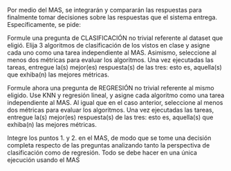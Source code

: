 Por medio del MAS, se integrarán y compararán las
respuestas para finalmente tomar decisiones sobre las respuestas que el sistema entrega.
Específicamente, se pide:

Formule una pregunta de CLASIFICACIÓN no trivial referente al dataset
que eligió. Elija 3 algoritmos de clasificación de los vistos en clase y asigne cada uno como
una tarea independiente al MAS. Asimismo, seleccione al menos dos métricas para evaluar
los algoritmos. Una vez ejecutadas las tareas, entregue la(s) mejor(es) respuesta(s) de las
tres: esto es, aquella(s) que exhiba(n) las mejores métricas.

Formule ahora una pregunta de REGRESIÓN no trivial referente al mismo
eligido. Use KNN y regresión lineal, y asigne cada algoritmo como una tarea independiente
al MAS. Al igual que en el caso anterior, seleccione al menos dos métricas para evaluar los
algoritmos. Una vez ejecutadas las tareas, entregue la(s) mejor(es) respuesta(s) de las tres:
esto es, aquella(s) que exhiba(n) las mejores métricas.

Integre los puntos 1. y 2. en el MAS, de modo que se tome una decisión
completa respecto de las preguntas analizando tanto la perspectiva de clasificación como de
regresión. Todo se debe hacer en una única ejecución usando el MAS
